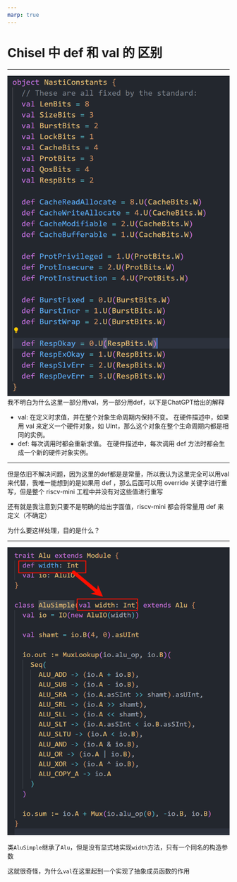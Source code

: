 ```yaml
---
marp: true
---
```


# Chisel 中 def 和 val 的 区别  

---  

![height:18cm bg left](../imgs/p5.png)  
我不明白为什么这里一部分用val，另一部分用def，以下是ChatGPT给出的解释  
- val:
在定义时求值，并在整个对象生命周期内保持不变。
在硬件描述中，如果用 val 来定义一个硬件对象，如 UInt，那么这个对象在整个生命周期内都是相同的实例。
- def:
每次调用时都会重新求值。
在硬件描述中，每次调用 def 方法时都会生成一个新的硬件对象实例。

---  

但是依旧不解决问题，因为这里的def都是是常量，所以我认为这里完全可以用val来代替，我唯一能想到的是如果用 def ，那么后面可以用 override 关键字进行重写，但是整个 riscv-mini 工程中并没有对这些值进行重写  

还有就是我注意到只要不是明确的给出字面值，riscv-mini 都会将常量用 def 来定义（不确定） 

为什么要这样处理，目的是什么？   

---  

![height:18cm bg left](../imgs/Scala_Problem.png)  

类`AluSimple`继承了`Alu`，但是没有显式地实现`width`方法，只有一个同名的构造参数  

这就很奇怪，为什么`val`在这里起到一个实现了抽象成员函数的作用  


